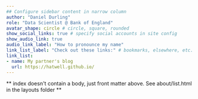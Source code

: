```yaml
---
## Configure sidebar content in narrow column
author: "Daniel Durling"
role: "Data Scientist @ Bank of England"
avatar_shape: circle # circle, square, rounded
show_social_links: true # specify social accounts in site config
show_audio_link: true
audio_link_label: "How to pronounce my name"
link_list_label: "Check out these links:" # bookmarks, elsewhere, etc.
link_list:
- name: My partner's blog
  url: https://hatwell.github.io/
---
```


** index doesn't contain a body, just front matter above.
See about/list.html in the layouts folder **
